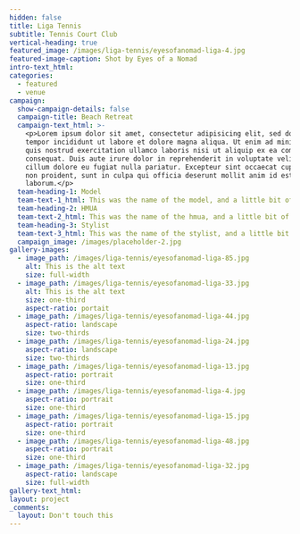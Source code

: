 ```yaml
---
hidden: false
title: Liga Tennis
subtitle: Tennis Court Club
vertical-heading: true
featured_image: /images/liga-tennis/eyesofanomad-liga-4.jpg
featured-image-caption: Shot by Eyes of a Nomad
intro-text_html:
categories:
  - featured
  - venue
campaign:
  show-campaign-details: false
  campaign-title: Beach Retreat
  campaign-text_html: >-
    <p>Lorem ipsum dolor sit amet, consectetur adipisicing elit, sed do eiusmod
    tempor incididunt ut labore et dolore magna aliqua. Ut enim ad minim veniam,
    quis nostrud exercitation ullamco laboris nisi ut aliquip ex ea commodo
    consequat. Duis aute irure dolor in reprehenderit in voluptate velit esse
    cillum dolore eu fugiat nulla pariatur. Excepteur sint occaecat cupidatat
    non proident, sunt in culpa qui officia deserunt mollit anim id est
    laborum.</p>
  team-heading-1: Model
  team-text-1_html: This was the name of the model, and a little bit of a blurb about her.
  team-heading-2: HMUA
  team-text-2_html: This was the name of the hmua, and a little bit of a blurb about her.
  team-heading-3: Stylist
  team-text-3_html: This was the name of the stylist, and a little bit of a blurb about her.
  campaign_image: /images/placeholder-2.jpg
gallery-images:
  - image_path: /images/liga-tennis/eyesofanomad-liga-85.jpg
    alt: This is the alt text
    size: full-width
  - image_path: /images/liga-tennis/eyesofanomad-liga-33.jpg
    alt: This is the alt text
    size: one-third
    aspect-ratio: portait
  - image_path: /images/liga-tennis/eyesofanomad-liga-44.jpg
    aspect-ratio: landscape
    size: two-thirds
  - image_path: /images/liga-tennis/eyesofanomad-liga-24.jpg
    aspect-ratio: landscape
    size: two-thirds
  - image_path: /images/liga-tennis/eyesofanomad-liga-13.jpg
    aspect-ratio: portrait
    size: one-third
  - image_path: /images/liga-tennis/eyesofanomad-liga-4.jpg
    aspect-ratio: portrait
    size: one-third
  - image_path: /images/liga-tennis/eyesofanomad-liga-15.jpg
    aspect-ratio: portrait
    size: one-third
  - image_path: /images/liga-tennis/eyesofanomad-liga-48.jpg
    aspect-ratio: portrait
    size: one-third
  - image_path: /images/liga-tennis/eyesofanomad-liga-32.jpg
    aspect-ratio: landscape
    size: full-width
gallery-text_html:
layout: project
_comments:
  layout: Don't touch this
---
```

